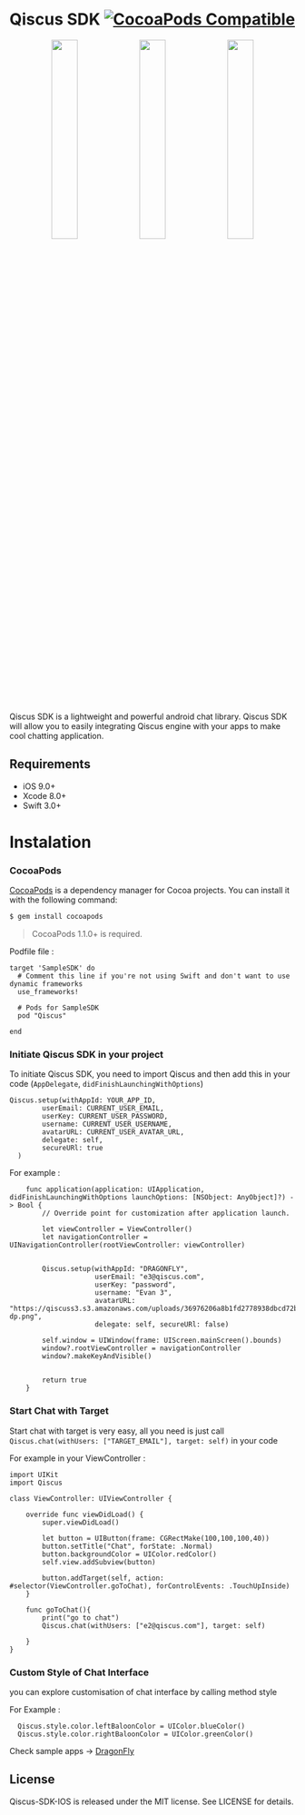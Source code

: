 Qiscus SDK [![CocoaPods Compatible](https://img.shields.io/cocoapods/v/qiscus-sdk-ios.svg)](https://img.shields.io/cocoapods/v/qiscus-sdk-ios.svg)
======
<p align="center"><img src="https://qiscuss3.s3.amazonaws.com/example@mail.com/xxx/02d03cb991ae1edf28c0ae6e738ce3aa/Screen+Shot+2016-09-15+at+6.05.41+AM.png" width="30%" /> <img src="https://qiscuss3.s3.amazonaws.com/example@mail.com/xxx/dcacfdf4af52939c3dc903ff462203ca/Screen+Shot+2016-09-15+at+6.06.39+AM.png" width="30%" /> <img src="https://qiscuss3.s3.amazonaws.com/example@mail.com/xxx/58e6dad7cf346d5eae1c00cb4f5f6f7e/Screen+Shot+2016-09-15+at+6.07.16+AM.png" width="30%" />
</p>

Qiscus SDK is a lightweight and powerful android chat library. Qiscus SDK will allow you to easily integrating Qiscus engine with your apps to make cool chatting application.

## Requirements

- iOS 9.0+ 
- Xcode 8.0+
- Swift 3.0+

# Instalation
### CocoaPods

[CocoaPods](http://cocoapods.org) is a dependency manager for Cocoa projects. You can install it with the following command:

```bash
$ gem install cocoapods
```
> CocoaPods 1.1.0+ is required.

Podfile file : 

```
target 'SampleSDK' do
  # Comment this line if you're not using Swift and don't want to use dynamic frameworks
  use_frameworks!

  # Pods for SampleSDK
  pod "Qiscus"

end
```

### Initiate Qiscus SDK in your project 

To initiate Qiscus SDK, you need to import Qiscus and then add this in your code (`AppDelegate`, `didFinishLaunchingWithOptions`)

```
Qiscus.setup(withAppId: YOUR_APP_ID, 
        userEmail: CURRENT_USER_EMAIL, 
        userKey: CURRENT_USER_PASSWORD, 
        username: CURRENT_USER_USERNAME, 
        avatarURL: CURRENT_USER_AVATAR_URL, 
        delegate: self, 
        secureURl: true
  )
```

For example : 
```
    func application(application: UIApplication, didFinishLaunchingWithOptions launchOptions: [NSObject: AnyObject]?) -> Bool {
        // Override point for customization after application launch.
        
        let viewController = ViewController()
        let navigationController = UINavigationController(rootViewController: viewController)
        
        
        Qiscus.setup(withAppId: "DRAGONFLY",
                     userEmail: "e3@qiscus.com",
                     userKey: "password",
                     username: "Evan 3",
                     avatarURL: "https://qiscuss3.s3.amazonaws.com/uploads/36976206a8b1fd2778938dbcd72b6624/qiscus-dp.png",
                     delegate: self, secureURl: false)
        
        self.window = UIWindow(frame: UIScreen.mainScreen().bounds)
        window?.rootViewController = navigationController
        window?.makeKeyAndVisible()
        
        
        return true
    }
```

### Start Chat with Target

Start chat with target is very easy, all you need is just call `Qiscus.chat(withUsers: ["TARGET_EMAIL"], target: self)` in your code

For example in your ViewController : 
```
import UIKit
import Qiscus

class ViewController: UIViewController {

    override func viewDidLoad() {
        super.viewDidLoad()
        
        let button = UIButton(frame: CGRectMake(100,100,100,40))
        button.setTitle("Chat", forState: .Normal)
        button.backgroundColor = UIColor.redColor()
        self.view.addSubview(button)
        
        button.addTarget(self, action: #selector(ViewController.goToChat), forControlEvents: .TouchUpInside)
    }
    
    func goToChat(){
        print("go to chat")
        Qiscus.chat(withUsers: ["e2@qiscus.com"], target: self)
        
    }
}

```


### Custom Style of Chat Interface 

you can explore customisation of chat interface by calling method style

For Example : 

```
  Qiscus.style.color.leftBaloonColor = UIColor.blueColor()
  Qiscus.style.color.rightBaloonColor = UIColor.greenColor()
```

Check sample apps -> [DragonFly](https://github.com/qiscus/qiscus-sdk-ios/example)

## License

Qiscus-SDK-IOS is released under the MIT license. See LICENSE for details.
